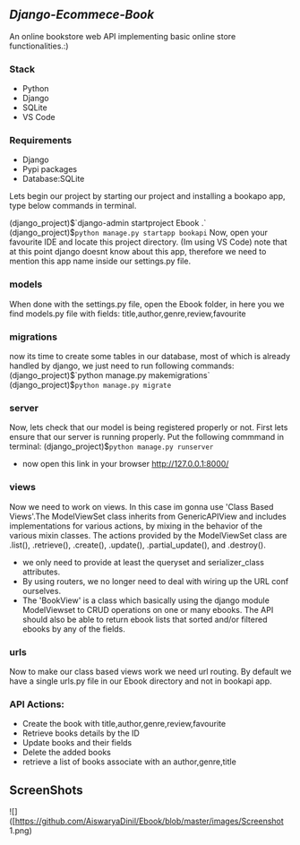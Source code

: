 ## _Django-Ecommece-Book_
<p>An online bookstore web API implementing basic online store functionalities.:) </p>

 ### Stack
- Python
- Django
- SQLite
- VS Code

### Requirements
* Django 
* Pypi packages
* Database:SQLite

<p>Lets begin our project by starting our project and installing a bookapo app, type below commands in terminal. </p>

(django_project)$`django-admin startproject Ebook .`
(django_project)$`python manage.py startapp bookapi`
Now, open your favourite IDE and locate this project directory. (Im using VS Code) note that at this point django doesnt know about this app, therefore we need to mention this app name inside our settings.py file.
### models
When done with the settings.py file, open the Ebook folder, in here you we find models.py file with fields: title,author,genre,review,favourite
### migrations 
now its time to create some tables in our database, most of which is already handled by django, we just need to run following commands:
(django_project)$`python manage.py makemigrations`
(django_project)$`python manage.py migrate`
### server
Now, lets check that our model is being registered properly or not. First lets ensure that our server is running properly. Put the following commmand in terminal:
(django_project)$`python manage.py runserver`
* now open this link in your browser http://127.0.0.1:8000/
### views
Now we need to work on views. In this case im gonna use 'Class Based Views'.The ModelViewSet class inherits from GenericAPIView and includes implementations for various actions, by mixing in the behavior of the various mixin classes.
The actions provided by the ModelViewSet class are .list(), .retrieve(), .create(), .update(), .partial_update(), and .destroy().
* we only need to provide at least the queryset and serializer_class attributes.
* By using routers, we no longer need to deal with wiring up the URL conf ourselves.
* The 'BookView' is a class which basically using the django module ModelViewset to CRUD operations on one or many ebooks. The API should also be able to
return ebook lists that sorted and/or filtered ebooks by any of the fields.

### urls
Now to make our class based views work we need url routing. By default we have a single urls.py file in our Ebook directory and not in bookapi app.


### API Actions:

* Create the book with title,author,genre,review,favourite
* Retrieve books details by the ID
* Update books and their fields
* Delete the added books
* retrieve a list of books associate with an author,genre,title

## ScreenShots
![]([https://github.com/AiswaryaDinil/Ebook/blob/master/images/Screenshot 1.png)
